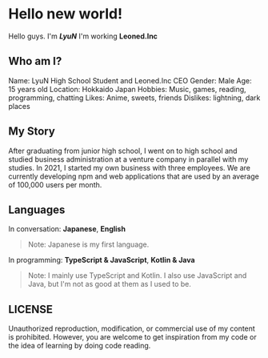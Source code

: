# Hello new world!
Hello guys. I'm ***LyuN***
I'm working **Leoned.Inc**

## Who am I?
Name: LyuN
High School Student and Leoned.Inc CEO
Gender: Male
Age: 15 years old
Location: Hokkaido Japan
Hobbies: Music, games, reading, programming, chatting
Likes: Anime, sweets, friends
Dislikes: lightning, dark places

## My Story

After graduating from junior high school, I went on to high school and studied business administration at a venture company in parallel with my studies.
In 2021, I started my own business with three employees.
We are currently developing npm and web applications that are used by an average of 100,000 users per month.

## Languages

In conversation: **Japanese**, **English**
> Note: Japanese is my first language.

In programming: **TypeScript & JavaScript**, **Kotlin & Java**
> Note: I mainly use TypeScript and Kotlin. I also use JavaScript and Java, but I'm not as good at them as I used to be.

## LICENSE
Unauthorized reproduction, modification, or commercial use of my content is prohibited.
However, you are welcome to get inspiration from my code or the idea of learning by doing code reading.

